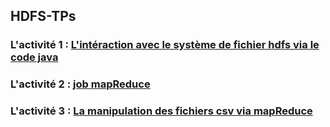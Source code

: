## HDFS-TPs

### L'activité 1 : [L'intéraction avec le système de fichier hdfs via le code java](https://github.com/mohamed-ait/HDFS-TPs/tree/main/Activit%C3%A91)
### L'activité 2 : [job mapReduce ](https://github.com/mohamed-ait/HDFS-TPs/tree/main/Activit%C3%A92)
### L'activité 3 : [La manipulation des fichiers csv via mapReduce ](https://github.com/mohamed-ait/HDFS-TPs/tree/main/Activit%C3%A93)
